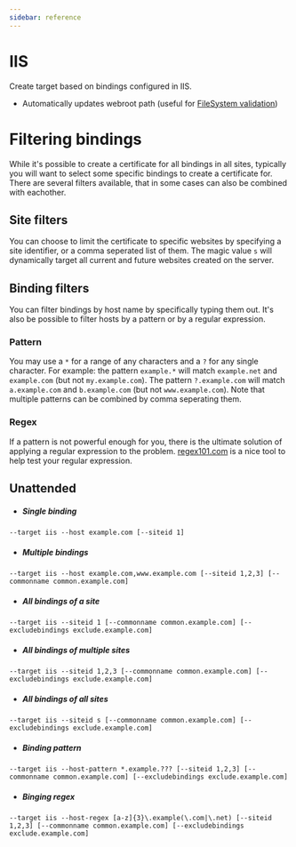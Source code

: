 ```yaml
---
sidebar: reference
---
```


# IIS
Create target based on bindings configured in IIS. 
- Automatically updates webroot path (useful for [FileSystem validation](/reference/plugins/validation/http/filesystem))

# Filtering bindings
While it's possible to create a certificate for all bindings in all sites, typically you will want to select some 
specific bindings to create a certificate for. There are several filters available, that in some cases can also be
combined with eachother.

## Site filters
You can choose to limit the certificate to specific websites by specifying a site identifier, or a comma seperated list 
of them. The magic value `s` will dynamically target all current and future websites created on the server.

## Binding filters
You can filter bindings by host name by specifically typing them out. It's also be possible to filter hosts by a pattern
or by a regular expression.

### Pattern
You may use a `*` for a range of any characters and a `?` for any single character. For example: the pattern `example.*` 
will match `example.net` and `example.com` (but not `my.example.com`). The pattern `?.example.com` will match 
`a.example.com` and `b.example.com` (but not `www.example.com`). Note that multiple patterns can be combined by 
comma seperating them.

### Regex
If a pattern is not powerful enough for you, there is the ultimate solution of applying a regular expression to the 
problem. [regex101.com](https://regex101.com/) is a nice tool to help test your regular expression.

## Unattended 
- ##### Single binding
`--target iis --host example.com [--siteid 1]`
- ##### Multiple bindings
`--target iis --host example.com,www.example.com [--siteid 1,2,3] [--commonname common.example.com]`
- ##### All bindings of a site
`--target iis --siteid 1 [--commonname common.example.com] [--excludebindings exclude.example.com]`
- ##### All bindings of multiple sites
`--target iis --siteid 1,2,3 [--commonname common.example.com] [--excludebindings exclude.example.com]`
- ##### All bindings of all sites
`--target iis --siteid s [--commonname common.example.com] [--excludebindings exclude.example.com]`
- ##### Binding pattern
`--target iis --host-pattern *.example.??? [--siteid 1,2,3] [--commonname common.example.com] [--excludebindings exclude.example.com]`
- ##### Binging regex
`--target iis --host-regex [a-z]{3}\.example(\.com|\.net) [--siteid 1,2,3] [--commonname common.example.com] [--excludebindings exclude.example.com]`
